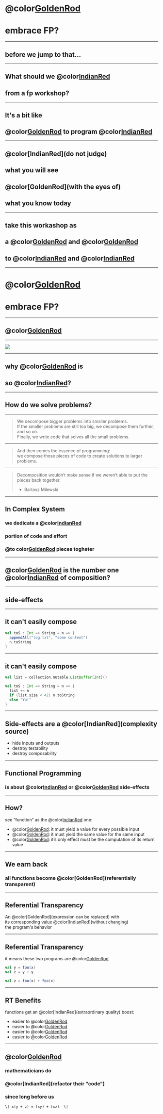# @color[GoldenRod](Why)
# embrace FP?

---
## before we jump to that...

---
## What should we @color[IndianRed](expect)
## from a fp workshop?

---
## It's a bit like 
## @color[GoldenRod](learning) to program @color[IndianRed](again)

---
## @color[IndianRed](do not judge)
## what you will see 
## @color[GoldenRod](with the eyes of)
## what you know today

---
## take this workashop as
## a @color[GoldenRod](place) and @color[GoldenRod](time)
## to @color[IndianRed](experiment) and @color[IndianRed](fail)

---
# @color[GoldenRod](Why)
# embrace FP?

---
## @color[GoldenRod](composition)

---
<img src="assets/drboolean.png" >

---
## why @color[GoldenRod](composition) is
## so @color[IndianRed](important)?

---
## How do we solve problems? 

---
> We decompose bigger problems into smaller problems. <br />
> If the smaller problems are still too big, we decompose them further, and so on. <br />
> Finally, we write code that solves all the small problems.

---
> And then comes the essence of programming: <br />
> we compose those pieces of code to create solutions to larger problems.

---
> Decomposition wouldn’t make sense if we weren’t able to put the pieces back together. <br />
> - Bartosz Milewski

---
## In Complex System 
### we dedicate a @color[IndianRed](significant)
### portion of code and effort 
### @to color[GoldenRod](compose) pieces togheter

---
## @color[GoldenRod](who) is the number one @color[IndianRed](enemy) of composition?

---
## side-effects

---
## it can't easily compose
```scala
val toS : Int => String = n => {
  appendAll("log.txt", "some content")
  n.toString
}
```

---
## it can't easily compose
```scala
val list = collection.mutable.ListBuffer[Int]()

val toS : Int => String = n => {
  list += n
  if (list.size < 42) n.toString
  else "Yo!"
}
```

---
## Side-effects are a @color[IndianRed](complexity source)
- hide inputs and outputs
- destroy testability
- destroy composability

---
## Functional Programming
### is about @color[IndianRed](eliminating) or @color[GoldenRod](controlling) side-effects

---
## How?
see “function” as the @color[IndianRed](mathematical) one:
- @color[GoldenRod](Total): it must yield a value for every possible input
- @color[GoldenRod](Deterministic): it must yield the same value for the same input
- @color[GoldenRod](Pure): it’s only effect must be the computation of its return value

---
## We earn back
### all functions become @color[GoldenRod](referentially transparent)

---
## Referential Transparency
An @color[GoldenRod](expression can be replaced) with<br />
its corresponding value @color[IndianRed](without changing)<br >
the program's behavior

---
## Referential Transparency
it means these two programs are @color[GoldenRod](equivalent)
```scala
val y = foo(x)
val z = y + y
```

```scala
val z = foo(x) + foo(x)
```

---
## RT Benefits
functions get an @color[IndianRed](extraordinary quality) boost:
- easier to @color[GoldenRod](reason)
- easier to @color[GoldenRod](compose)
- easier to @color[GoldenRod](refactor)
- easier to @color[GoldenRod](test)

---
## @color[GoldenRod](pssss...)
### mathematicians do 
### @color[IndianRed](refactor their "code")
### since long before us
`\[
x(y + z) = (xy) + (xz) 
\]`